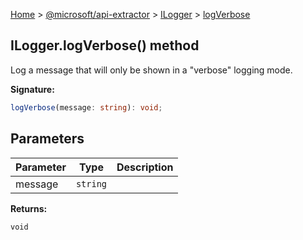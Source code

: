[Home](./index) &gt; [@microsoft/api-extractor](./api-extractor.md) &gt; [ILogger](./api-extractor.ilogger.md) &gt; [logVerbose](./api-extractor.ilogger.logverbose.md)

## ILogger.logVerbose() method

Log a message that will only be shown in a "verbose" logging mode.

<b>Signature:</b>

```typescript
logVerbose(message: string): void;
```

## Parameters

|  Parameter | Type | Description |
|  --- | --- | --- |
|  message | `string` |  |

<b>Returns:</b>

`void`

